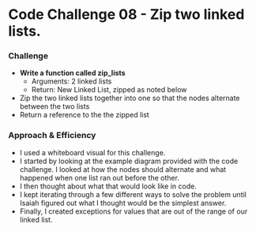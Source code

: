 # Code Challenge 08 - Zip two linked lists.

### Challenge

+ **Write a function called zip_lists**
  + Arguments: 2 linked lists
  + Return: New Linked List, zipped as noted below
+ Zip the two linked lists together into one so that the nodes alternate between the two lists
+ Return a reference to the the zipped list

### Approach & Efficiency

+ I used a whiteboard visual for this challenge.
+ I started by looking at the example diagram provided with the code challenge. I looked at how the nodes should alternate and what happened when one list ran out before the other.
+ I then thought about what that would look like in code.
+ I kept iterating through a few different ways to solve the problem until Isaiah figured out what I thought would be the simplest answer.
+ Finally, I created exceptions for values that are out of the range of our linked list.


